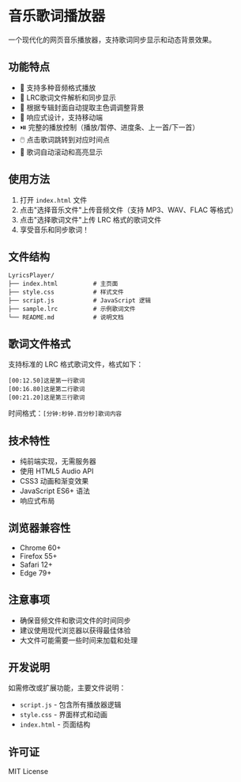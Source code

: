 # 音乐歌词播放器

一个现代化的网页音乐播放器，支持歌词同步显示和动态背景效果。

## 功能特点

- 🎵 支持多种音频格式播放
- 📝 LRC歌词文件解析和同步显示
- 🎨 根据专辑封面自动提取主色调调整背景
- 📱 响应式设计，支持移动端
- ⏯️ 完整的播放控制（播放/暂停、进度条、上一首/下一首）
- 🖱️ 点击歌词跳转到对应时间点
- 🎯 歌词自动滚动和高亮显示

## 使用方法

1. 打开 `index.html` 文件
2. 点击"选择音乐文件"上传音频文件（支持 MP3、WAV、FLAC 等格式）
3. 点击"选择歌词文件"上传 LRC 格式的歌词文件
4. 享受音乐和同步歌词！

## 文件结构

```
LyricsPlayer/
├── index.html          # 主页面
├── style.css           # 样式文件
├── script.js           # JavaScript 逻辑
├── sample.lrc          # 示例歌词文件
└── README.md           # 说明文档
```

## 歌词文件格式

支持标准的 LRC 格式歌词文件，格式如下：

```
[00:12.50]这是第一行歌词
[00:16.80]这是第二行歌词
[00:21.20]这是第三行歌词
```

时间格式：`[分钟:秒钟.百分秒]歌词内容`

## 技术特性

- 纯前端实现，无需服务器
- 使用 HTML5 Audio API
- CSS3 动画和渐变效果
- JavaScript ES6+ 语法
- 响应式布局

## 浏览器兼容性

- Chrome 60+
- Firefox 55+
- Safari 12+
- Edge 79+

## 注意事项

- 确保音频文件和歌词文件的时间同步
- 建议使用现代浏览器以获得最佳体验
- 大文件可能需要一些时间来加载和处理

## 开发说明

如需修改或扩展功能，主要文件说明：

- `script.js` - 包含所有播放器逻辑
- `style.css` - 界面样式和动画
- `index.html` - 页面结构

## 许可证

MIT License